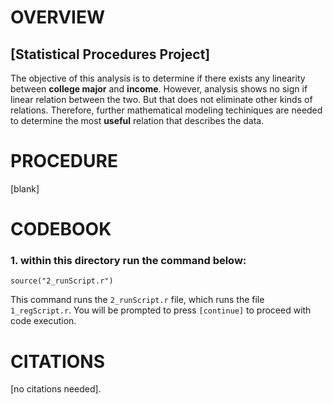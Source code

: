 # OVERVIEW
## [Statistical Procedures Project]

The objective of this analysis is to determine if there exists any linearity between
**college major** and **income**. However, analysis shows no sign if linear relation
between the two. But that does not eliminate other kinds of relations. Therefore,
further mathematical modeling techiniques are needed to determine the most **useful**
relation that describes the data.

# PROCEDURE

[blank]

# CODEBOOK

### 1. within this directory run the command below: 
<!-- -->

    source("2_runScript.r")

This command runs the ` 2_runScript.r ` file, which runs the file `1_regScript.r`.
You will be prompted to press `[continue]` to proceed with code execution.

# CITATIONS

[no citations needed].